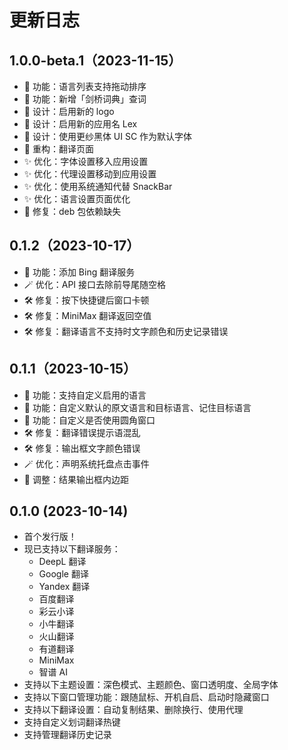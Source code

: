 # 更新日志

## 1.0.0-beta.1（2023-11-15）

- 🧩 功能：语言列表支持拖动排序
- 🧩 功能：新增「剑桥词典」查词
- 🎨 设计：启用新的 logo
- 🎨 设计：启用新的应用名 Lex
- 🎨 设计：使用更纱黑体 UI SC 作为默认字体
- 🪩 重构：翻译页面
- ✨ 优化：字体设置移入应用设置
- ✨ 优化：代理设置移动到应用设置
- ✨ 优化：使用系统通知代替 SnackBar
- ✨ 优化：语言设置页面优化
- 🐞 修复：deb 包依赖缺失

## 0.1.2（2023-10-17）

- 🧩 功能：添加 Bing 翻译服务
- 🪄 优化：API 接口去除前导尾随空格
- 🛠️ 修复：按下快捷键后窗口卡顿
- 🛠️ 修复：MiniMax 翻译返回空值
- 🛠️ 修复：翻译语言不支持时文字颜色和历史记录错误

## 0.1.1（2023-10-15）

- 🧩 功能：支持自定义启用的语言
- 🧩 功能：自定义默认的原文语言和目标语言、记住目标语言
- 🧩 功能：自定义是否使用圆角窗口
- 🛠️ 修复：翻译错误提示语混乱
- 🛠️ 修复：输出框文字颜色错误
- 🪄 优化：声明系统托盘点击事件
- 🎨 调整：结果输出框内边距

## 0.1.0 (2023-10-14)

- 首个发行版！
- 现已支持以下翻译服务：
  - DeepL 翻译
  - Google 翻译
  - Yandex 翻译
  - 百度翻译
  - 彩云小译
  - 小牛翻译
  - 火山翻译
  - 有道翻译
  - MiniMax
  - 智谱 AI
- 支持以下主题设置：深色模式、主题颜色、窗口透明度、全局字体
- 支持以下窗口管理功能：跟随鼠标、开机自启、启动时隐藏窗口
- 支持以下翻译设置：自动复制结果、删除换行、使用代理
- 支持自定义划词翻译热键
- 支持管理翻译历史记录
